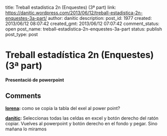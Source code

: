 title: Treball estadística 2n (Enquestes) (3ª part)
link: https://danitic.wordpress.com/2013/06/12/treball-estadistica-2n-enquestes-3a-part/
author: danitic
description: 
post_id: 1977
created: 2013/06/12 08:07:42
created_gmt: 2013/06/12 07:07:42
comment_status: open
post_name: treball-estadistica-2n-enquestes-3a-part
status: publish
post_type: post

# Treball estadística 2n (Enquestes) (3ª part)

**Presentació de powerpoint**

## Comments

**[lorena](#100 "2013-06-12 18:29:12"):** como se copia la tabla del exel al power point?

**[danitic](#101 "2013-06-12 18:44:30"):** Seleccionas todas las celdas en excel y botón derecho del ratón copiar. Vuelves al powerpoint y botón derecho en el fondo y pegar. Sino mañana lo miramos

